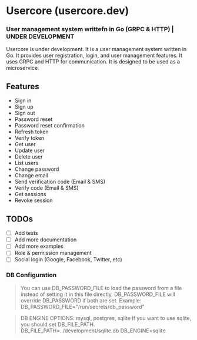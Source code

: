 # Usercore (usercore.dev)

### User management system writtefn in Go (GRPC & HTTP) | UNDER DEVELOPMENT

Usercore is under development. It is a user management system written in Go. It provides user registration, login, and
user management features. It uses GRPC and HTTP for communication. It is designed to be used as a microservice.

## Features

- Sign in
- Sign up
- Sign out
- Password reset
- Password reset confirmation
- Refresh token
- Verify token
- Get user
- Update user
- Delete user
- List users
- Change password
- Change email
- Send verification code (Email & SMS)
- Verify code (Email & SMS)
- Get sessions
- Revoke session

## TODOs

- [ ] Add tests
- [ ] Add more documentation
- [ ] Add more examples
- [ ] Role & permission management
- [ ] Social login (Google, Facebook, Twitter, etc)

### DB Configuration

> You can use DB_PASSWORD_FILE to load the password from a file instead of setting it in this file directly.
> DB_PASSWORD_FILE will override DB_PASSWORD if both are set.
> Example: DB_PASSWORD_FILE="/run/secrets/db_password"

> DB ENGINE OPTIONS: mysql, postgres, sqlite
> If you want to use sqlite, you should set DB_FILE_PATH.
> DB_FILE_PATH=../development/sqlite.db
> DB_ENGINE=sqlite
